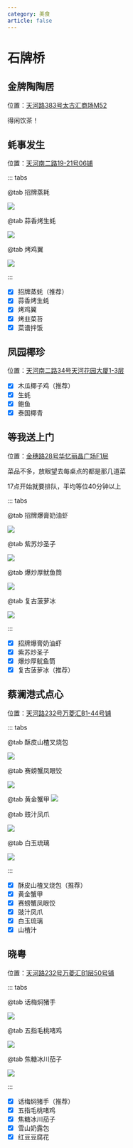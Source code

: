 ```yaml
---
category: 美食
article: false
---
```


# 石牌桥

## 金牌陶陶居

<i class="fa-solid fa-location-dot"></i> 位置：<a href="https://ditu.amap.com/place/B0FFKBM4CQ" target="_blank">天河路383号太古汇商场M52</a>

得闲饮茶！

## 蚝事发生

<i class="fa-solid fa-location-dot"></i> 位置：<a href="https://ditu.amap.com/place/B0IRV5SRRG" target="_blank">天河南二路19-21号06铺</a>

::: tabs

@tab 招牌蒸耗

![](https://img.sherry4869.com/blog/life/food/china/guangdong/guangzhou/th/spq/hsfs/1.jpg)

@tab 蒜香烤生蚝

![](https://img.sherry4869.com/blog/life/food/china/guangdong/guangzhou/th/spq/hsfs/2.jpg)

@tab 烤鸡翼

![](https://img.sherry4869.com/blog/life/food/china/guangdong/guangzhou/th/spq/hsfs/3.jpg)

:::

- [x] 招牌蒸蚝（推荐）
- [x] 蒜香烤生蚝
- [x] 烤鸡翼
- [x] 烤韭菜苔
- [x] 菜谱拌饭

## 凤园椰珍

<i class="fa-solid fa-location-dot"></i> 位置：<a href="https://ditu.amap.com/place/B0FFF35AYJ" target="_blank">天河南二路34号天河花园大厦1-3层</a>

- [x] 木瓜椰子鸡（推荐）
- [x] 生蚝
- [x] 鲍鱼
- [x] 泰国椰青

## 等我送上门

<i class="fa-solid fa-location-dot"></i> 位置：<a href="https://ditu.amap.com/place/B0FFLM2917" target="_blank">金穗路28号华忆丽晶广场F1层</a>

菜品不多，放眼望去每桌点的都是那几道菜

17点开始就要排队，平均等位40分钟以上

::: tabs

@tab 招牌爆膏奶油虾

![](https://img.sherry4869.com/blog/life/food/china/guangdong/guangzhou/th/spq/dwssm/2.jpg)

@tab 紫苏炒圣子

![](https://img.sherry4869.com/blog/life/food/china/guangdong/guangzhou/th/spq/dwssm/1.jpg)

@tab 爆炒厚鱿鱼筒

![](https://img.sherry4869.com/blog/life/food/china/guangdong/guangzhou/th/spq/dwssm/3.jpg)

@tab 复古菠萝冰

![](https://img.sherry4869.com/blog/life/food/china/guangdong/guangzhou/th/spq/dwssm/4.jpg)

:::

- [x] 招牌爆膏奶油虾
- [x] 紫苏炒圣子
- [x] 爆炒厚鱿鱼筒
- [x] 复古菠萝冰（推荐）

## 蔡澜港式点心

<i class="fa-solid fa-location-dot"></i> 位置：<a href="https://ditu.amap.com/place/B0J6GBF964" target="_blank">天河路232号万菱汇B1-44号铺</a>

::: tabs

@tab 酥皮山楂叉烧包

![](https://img.sherry4869.com/blog/life/food/china/guangdong/guangzhou/th/spq/cl/1.jpg)

@tab 赛螃蟹凤眼饺

![](https://img.sherry4869.com/blog/life/food/china/guangdong/guangzhou/th/spq/cl/2.jpg)

@tab 黄金蟹甲
![](https://img.sherry4869.com/blog/life/food/china/guangdong/guangzhou/th/spq/cl/3.jpg)

@tab 豉汁凤爪

![](https://img.sherry4869.com/blog/life/food/china/guangdong/guangzhou/th/spq/cl/4.jpg)

@tab 白玉琉璃

![](https://img.sherry4869.com/blog/life/food/china/guangdong/guangzhou/th/spq/cl/5.jpg)

:::

- [x] 酥皮山楂叉烧包（推荐）
- [x] 黄金蟹甲
- [x] 赛螃蟹凤眼饺
- [x] 豉汁凤爪
- [x] 白玉琉璃
- [x] 山楂汁

## 晓粤

<i class="fa-solid fa-location-dot"></i> 位置：<a href="https://ditu.amap.com/place/B0GKTSO2ZH" target="_blank">天河路232号万菱汇B1层50号铺</a>

::: tabs

@tab 话梅焖猪手

![](https://img.sherry4869.com/blog/life/food/china/guangdong/guangzhou/th/spq/xy/1.jpg)

@tab 五指毛桃啫鸡

![](https://img.sherry4869.com/blog/life/food/china/guangdong/guangzhou/th/spq/xy/2.jpg)

@tab 焦糖冰川茄子

![](https://img.sherry4869.com/blog/life/food/china/guangdong/guangzhou/th/spq/xy/3.jpg)

:::

- [x] 话梅焖猪手（推荐）
- [x] 五指毛桃啫鸡
- [x] 焦糖冰川茄子
- [x] 雪山奶露包
- [x] 红豆豆腐花